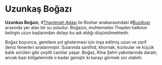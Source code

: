 # Uzunkaş Boğazı

**Uzunkas Boğazı**, #[Thaylenah Adası](locations/thaylenah) ile Roshar anakarasındaki #[Buzdiyar](locations/frostlands) arasında yer alan bir su yoludur. Boğazın, muhtemelen Thaylen halkının belirgin uzun kaşlarından dolayı bu adı aldığı düşünülmektedir.  

Boğaz boyunca, gemilere yol göstermesi için inşa edilmiş uzun ve zarif deniz fenerleri sıralanmıştır. Sularında santhid, khornak, kızılsular ve küçük balık sürüleri gibi çeşitli canlılar yaşar. Boğaz, Klna Şehri yakınlarında daralır, ancak bazı bölgelerinde o kadar geniştir ki karayı görmek zor olabilir.
